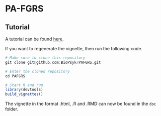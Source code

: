 # PA-FGRS

## Tutorial 
A tutorial can be found [here](https://htmlpreview.github.io/?https://github.com/BioPsyk/PAFGRS/blob/master/doc/tutorial.html).

If you want to regenerate the vignette, then run the following code.

``` r
# Make sure to clone this repository
git clone git@github.com:BioPsyk/PAFGRS.git

# Enter the cloned repository
cd PAFGRS

# Start R and run
library(devtools)
build_vignettes()
```

The vignette in the format .html, .R and .RMD can now be found in the `doc` folder. 

